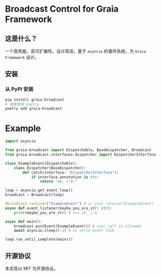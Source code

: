 # Broadcast Control for Graia Framework

## 这是什么？
一个高性能，高可扩展性，设计简洁，基于 `asyncio` 的事件系统，为 `Graia Framework` 设计。

## 安装
### 从 PyPI 安装
``` bash
pip install graia-broadcast
# 或者使用 poetry
poetry add graia-broadcast
```

# Example

```python
import asyncio

from graia.broadcast import Dispatchable, BaseDispatcher, Broadcast
from graia.broadcast.interfaces.dispatcher import DispatcherInterface

class ExampleEvent(Dispatchable):
    class Dispatcher(BaseDispatcher):
        def catch(interface: "DispatcherInterface"):
            if interface.annotation is str:
                return "ok, i'm."

loop = asyncio.get_event_loop()
broadcast = Broadcast(loop)

@broadcast.receiver("ExampleEvent") # or just receiver(ExampleEvent)
async def event_listener(maybe_you_are_str: str):
    print(maybe_you_are_str) # <<< ok, i'm

async def main():
    broadcast.postEvent(ExampleEvent()) # sync call is allowed.
    await asyncio.sleep(0.1) # to solve event task.

loop.run_until_complete(main())
```

## 开源协议
本实现以 MIT 为开源协议。

